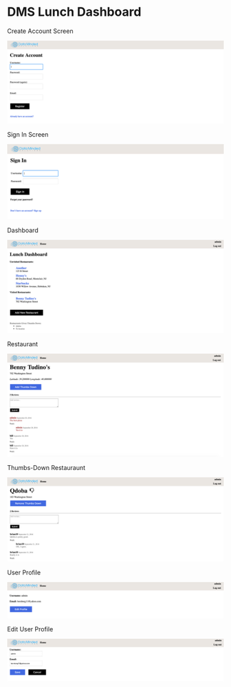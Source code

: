 # DMS Lunch Dashboard

Create Account Screen

![alt tag](screenshots/Create_Account.png)

Sign In Screen

![alt tag](screenshots/Sign_In.png)

Dashboard

![alt tag](screenshots/Dashboard.png)

Restaurant

![alt tag](screenshots/Restaurant1.png)

Thumbs-Down Restauraunt

![alt tag](screenshots/Restaurant2.png)

User Profile

![alt tag](screenshots/User_Profile.png)

Edit User Profile

![alt tag](screenshots/Edit_User_Profile.png)
